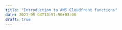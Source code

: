 ```yaml
---
title: "Introduction to AWS Cloudfront functions"
date: 2021-05-04T13:51:56+03:00
draft: true
---
```


